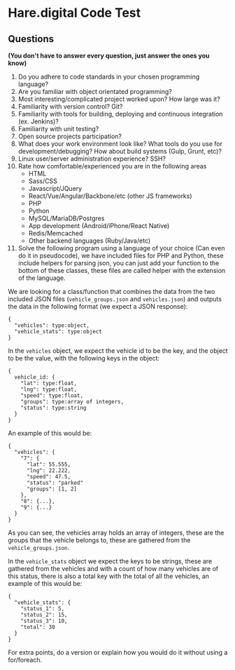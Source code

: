 # Hare.digital Code Test

## Questions
**(You don't have to answer every question, just answer the ones you know)**

1. Do you adhere to code standards in your chosen programming language?
2. Are you familiar with object orientated programming?
3. Most interesting/complicated project worked upon? How large was it?
4. Familiarity with version control? Git?
5. Familiarity with tools for building, deploying and continuous integration (ex. Jenkins)?
6. Familiarity with unit testing?
7. Open source projects participation?
8. What does your work environment look like? What tools do you use for development/debugging? How about build systems (Gulp, Grunt, etc)?
9. Linux user/server administration experience? SSH?
10. Rate how comfortable/experienced you are in the following areas
    - HTML
    - Sass/CSS
    - Javascript/JQuery
    - React/Vue/Angular/Backbone/etc (other JS frameworks)
    - PHP
    - Python
    - MySQL/MariaDB/Postgres
    - App development (Android/iPhone/React Native)
    - Redis/Memcached
    - Other backend languages (Ruby/Java/etc)
11. Solve the following program using a language of your choice (Can even do it in pseudocode), we have included files for PHP and Python, these include
helpers for parsing json, you can just add your function to the bottom of these classes, these files are called helper with the extension of the language.

We are looking for a class/function that combines the data from the two included JSON files (`vehicle_groups.json` and
`vehicles.json`) and outputs the data in the following format (we expect a JSON response):

```
{
  "vehicles": type:object,
  "vehicle_stats": type:object
}
 ```

In the `vehicles` object, we expect the vehicle id to be the key, and the object to be the value, with the following keys
in the object:

```
{
  vehicle_id: {
    "lat": type:float,
    "lng": type:float,
    "speed": type:float,
    "groups": type:array of integers,
    "status": type:string
  }
}
```

An example of this would be:

```
{
  "vehicles": {
    "7": {
      "lat": 55.555,
      "lng": 22.222,
      "speed": 47.5,
      "status": "parked"
      "groups": [1, 2]
    },
    "8": {...},
    "9": {...}
  }
}
```

As you can see, the vehicles array holds an array of integers, these are the groups that the vehicle belongs to, these
are gathered from the `vehicle_groups.json`.

In the `vehicle_stats` object we expect the keys to be strings, these are gathered from the vehicles and with a count of
how many vehicles are of this status, there is also a total key with the total of all the vehicles, an example of this
would be:

```
{
  "vehicle_stats": {
    "status_1": 5,
    "status_2": 15,
    "status_3": 10,
    "total": 30
  }
}
```

For extra points, do a version or explain how you would do it without using a for/foreach.

